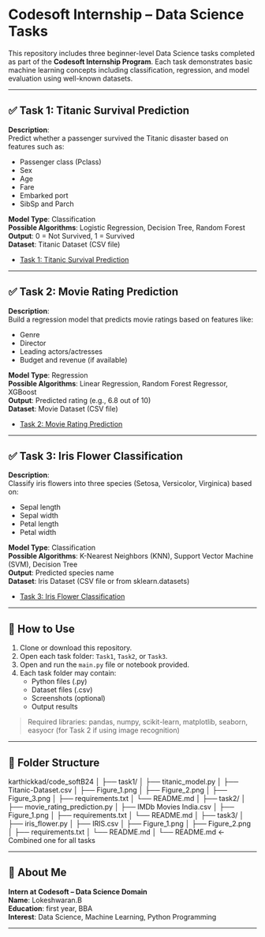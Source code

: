 # Codesoft Internship – Data Science Tasks

This repository includes three beginner-level Data Science tasks completed as part of the **Codesoft Internship Program**. Each task demonstrates basic machine learning concepts including classification, regression, and model evaluation using well-known datasets.

---

## ✅ Task 1: Titanic Survival Prediction

**Description**:  
Predict whether a passenger survived the Titanic disaster based on features such as:
- Passenger class (Pclass)
- Sex
- Age
- Fare
- Embarked port
- SibSp and Parch

**Model Type**: Classification  
**Possible Algorithms**: Logistic Regression, Decision Tree, Random Forest  
**Output**: 0 = Not Survived, 1 = Survived  
**Dataset**: Titanic Dataset (CSV file)
- [Task 1: Titanic Survival Prediction](./task1)
---

## ✅ Task 2: Movie Rating Prediction

**Description**:  
Build a regression model that predicts movie ratings based on features like:
- Genre
- Director
- Leading actors/actresses
- Budget and revenue (if available)

**Model Type**: Regression  
**Possible Algorithms**: Linear Regression, Random Forest Regressor, XGBoost  
**Output**: Predicted rating (e.g., 6.8 out of 10)  
**Dataset**: Movie Dataset (CSV file)
- [Task 2: Movie Rating Prediction](./task2)
---

## ✅ Task 3: Iris Flower Classification

**Description**:  
Classify iris flowers into three species (Setosa, Versicolor, Virginica) based on:
- Sepal length
- Sepal width
- Petal length
- Petal width

**Model Type**: Classification  
**Possible Algorithms**: K-Nearest Neighbors (KNN), Support Vector Machine (SVM), Decision Tree  
**Output**: Predicted species name  
**Dataset**: Iris Dataset (CSV file or from sklearn.datasets)
- [Task 3: Iris Flower Classification](./task3)
---

## 🔧 How to Use

1. Clone or download this repository.
2. Open each task folder: `Task1`, `Task2`, or `Task3`.
3. Open and run the `main.py` file or notebook provided.
4. Each task folder may contain:
   - Python files (.py)
   - Dataset files (.csv)
   - Screenshots (optional)
   - Output results

> Required libraries: pandas, numpy, scikit-learn, matplotlib, seaborn, easyocr (for Task 2 if using image recognition)

---

## 📁 Folder Structure

karthickkad/code_softB24
│
├── task1/
│   ├── titanic_model.py
│   ├── Titanic-Dataset.csv
│   ├── Figure_1.png
│   ├── Figure_2.png
│   ├── Figure_3.png
│   ├── requirements.txt
│   └── README.md
│
├── task2/
│   ├── movie_rating_prediction.py
│   ├── IMDb Movies India.csv
│   ├── Figure_1.png
│   ├── requirements.txt
│   └── README.md
│
├── task3/
│   ├── iris_flower.py
│   ├── IRIS.csv
│   ├── Figure_1.png
│   ├── Figure_2.png
│   ├── requirements.txt
│   └── README.md
│
└── README.md  ← Combined one for all tasks


---

## 🙋 About Me

**Intern at Codesoft – Data Science Domain**  
**Name**: Lokeshwaran.B  
**Education**: first year, BBA  
**Interest**: Data Science, Machine Learning, Python Programming

---


